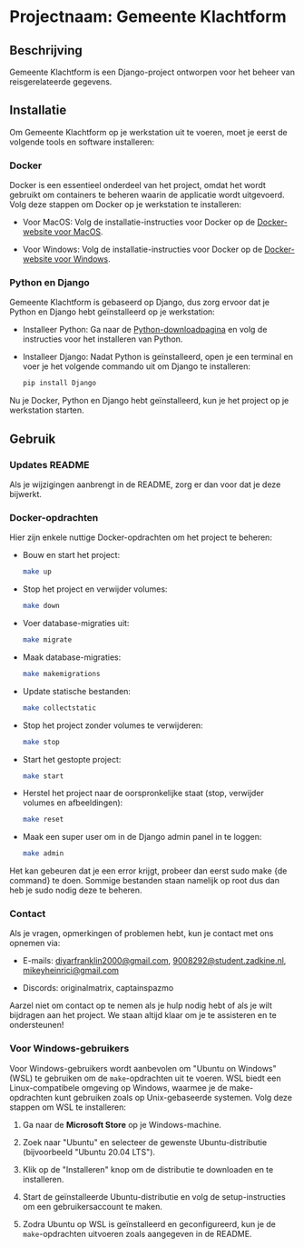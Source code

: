 # Projectnaam: Gemeente Klachtform

## Beschrijving

Gemeente Klachtform is een Django-project ontworpen voor het beheer van reisgerelateerde gegevens.

## Installatie

Om Gemeente Klachtform op je werkstation uit te voeren, moet je eerst de volgende tools en software installeren:

### Docker

Docker is een essentieel onderdeel van het project, omdat het wordt gebruikt om containers te beheren waarin de applicatie wordt uitgevoerd. Volg deze stappen om Docker op je werkstation te installeren:

- Voor MacOS: Volg de installatie-instructies voor Docker op de [Docker-website voor MacOS](https://www.docker.com/products/docker-desktop/).

- Voor Windows: Volg de installatie-instructies voor Docker op de [Docker-website voor Windows](https://www.docker.com/products/docker-desktop/).

### Python en Django

Gemeente Klachtform is gebaseerd op Django, dus zorg ervoor dat je Python en Django hebt geïnstalleerd op je werkstation:

- Installeer Python: Ga naar de [Python-downloadpagina](https://www.python.org/downloads/) en volg de instructies voor het installeren van Python.

- Installeer Django: Nadat Python is geïnstalleerd, open je een terminal en voer je het volgende commando uit om Django te installeren:

  ```bash
  pip install Django
  ```

Nu je Docker, Python en Django hebt geïnstalleerd, kun je het project op je werkstation starten.

## Gebruik

### Updates README

Als je wijzigingen aanbrengt in de README, zorg er dan voor dat je deze bijwerkt.

### Docker-opdrachten

Hier zijn enkele nuttige Docker-opdrachten om het project te beheren:

- Bouw en start het project:

  ```bash
  make up
  ```

- Stop het project en verwijder volumes:

  ```bash
  make down
  ```

- Voer database-migraties uit:

  ```bash
  make migrate
  ```

- Maak database-migraties:

  ```bash
  make makemigrations
  ```

- Update statische bestanden:

  ```bash
  make collectstatic
  ```

- Stop het project zonder volumes te verwijderen:

  ```bash
  make stop
  ```

- Start het gestopte project:

  ```bash
  make start
  ```

- Herstel het project naar de oorspronkelijke staat (stop, verwijder volumes en afbeeldingen):

  ```bash
  make reset
  ```

- Maak een super user om in de Django admin panel in te loggen:

  ```bash
  make admin
  ```

Het kan gebeuren dat je een error krijgt, probeer dan eerst sudo make {de command} te doen. Sommige bestanden staan namelijk op root dus dan heb je sudo nodig deze te beheren.

### Contact

Als je vragen, opmerkingen of problemen hebt, kun je contact met ons opnemen via:

- E-mails:  [diyarfranklin2000@gmail.com](mailto:diyarfranklin2000@gmail.com), 
            [9008292@student.zadkine.nl](mailto:9008292@student.zadkine.nl),
            [mikeyheinrici@gmail.com](mailto:mikeyheinrici@gmail.com)

- Discords: originalmatrix,
            captainspazmo

Aarzel niet om contact op te nemen als je hulp nodig hebt of als je wilt bijdragen aan het project. We staan altijd klaar om je te assisteren en te ondersteunen! 

### Voor Windows-gebruikers

Voor Windows-gebruikers wordt aanbevolen om "Ubuntu on Windows" (WSL) te gebruiken om de `make`-opdrachten uit te voeren. WSL biedt een Linux-compatibele omgeving op Windows, waarmee je de make-opdrachten kunt gebruiken zoals op Unix-gebaseerde systemen. Volg deze stappen om WSL te installeren:

1. Ga naar de **Microsoft Store** op je Windows-machine.

2. Zoek naar "Ubuntu" en selecteer de gewenste Ubuntu-distributie (bijvoorbeeld "Ubuntu 20.04 LTS").

3. Klik op de "Installeren" knop om de distributie te downloaden en te installeren.

4. Start de geïnstalleerde Ubuntu-distributie en volg de setup-instructies om een gebruikersaccount te maken.

5. Zodra Ubuntu op WSL is geïnstalleerd en geconfigureerd, kun je de `make`-opdrachten uitvoeren zoals aangegeven in de README.
